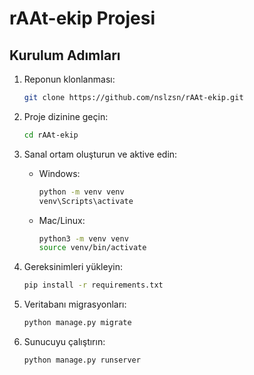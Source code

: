 # rAAt-ekip Projesi


## Kurulum Adımları

1. Reponun klonlanması:
   ```bash
   git clone https://github.com/nslzsn/rAAt-ekip.git
   ```

2. Proje dizinine geçin:
   ```bash
   cd rAAt-ekip
   ```

3. Sanal ortam oluşturun ve aktive edin:
   - Windows:
     ```bash
     python -m venv venv
     venv\Scripts\activate
     ```
   - Mac/Linux:
     ```bash
     python3 -m venv venv
     source venv/bin/activate
     ```

4. Gereksinimleri yükleyin:
   ```bash
   pip install -r requirements.txt
   ```

5. Veritabanı migrasyonları:
   ```bash
   python manage.py migrate
   ```

6. Sunucuyu çalıştırın:
   ```bash
   python manage.py runserver
   ```
